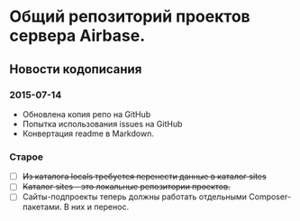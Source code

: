 # Общий репозиторий проектов сервера Airbase.

## Новости кодописания

### 2015-07-14

* Обновлена копия репо на GitHub
* Попытка использования issues на GitHub
* Конвертация readme в Markdown.

### Старое

* [ ] ~~Из каталога locals требуется перенести данные в каталог sites~~
* [ ] ~~Каталог sites - это локальные репозитории проектов.~~
* [ ] Сайты-подпроекты теперь должны работать отдельными Composer-пакетами. В них и перенос.

